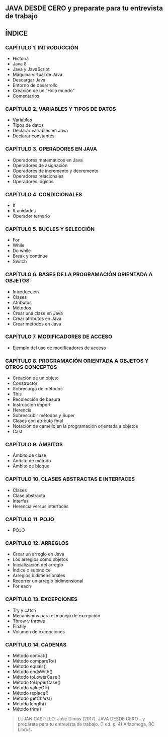 ## JAVA DESDE CERO y preparate para tu entrevista de trabajo
## ÍNDICE

### CAPÍTULO 1. INTRODUCCIÓN
- Historia
- Java 8
- Java y JavaScript
- Máquina virtual de Java
- Descargar Java
- Entorno de desarrollo
- Creación de un “Hola mundo”
- Comentarios

### CAPÍTULO 2. VARIABLES Y TIPOS DE DATOS
- Variables
- Tipos de datos
- Declarar variables en Java
- Declarar constantes

### CAPÍTULO 3. OPERADORES EN JAVA
- Operadores matemáticos en Java
- Operadores de asignación
- Operadores de incremento y decremento
- Operadores relacionales
- Operadores lógicos

### CAPÍTULO 4. CONDICIONALES
- If
- If anidados
- Operador ternario

### CAPÍTULO 5. BUCLES Y SELECCIÓN
- For
- While
- Do while
- Break y continue
- Switch

### CAPÍTULO 6. BASES DE LA PROGRAMACIÓN ORIENTADA A OBJETOS
- Introducción
- Clases
- Atributos
- Métodos
- Crear una clase en Java
- Crear atributos en Java
- Crear métodos en Java

### CAPÍTULO 7. MODIFICADORES DE ACCESO
- Ejemplo del uso de modificadores de acceso

### CAPÍTULO 8. PROGRAMACIÓN ORIENTADA A OBJETOS Y OTROS CONCEPTOS
- Creación de un objeto
- Constructor
- Sobrecarga de métodos
- This
- Recolección de basura
- Instrucción import
- Herencia
- Sobrescribir métodos y Super
- Clases con atributo final
- Notación de camello en la programación orientada a objetos
- Cast

### CAPÍTULO 9. ÁMBITOS
- Ámbito de clase
- Ámbito de método
- Ámbito de bloque

### CAPÍTULO 10. CLASES ABSTRACTAS E INTERFACES
- Clases
- Clase abstracta
- Interfaz
- Herencia versus interfaces

### CAPÍTULO 11. POJO
- POJO

### CAPÍTULO 12. ARREGLOS
- Crear un arreglo en Java
- Los arreglos como objetos
- Inicialización del arreglo
- Índice o subíndice
- Arreglos bidimensionales
- Recorrer un arreglo bidimensional
- For each

### CAPÍTULO 13. EXCEPCIONES
- Try y catch
- Mecanismos para el manejo de excepción
- Throw y throws
- Finally
- Volumen de excepciones

### CAPÍTULO 14. CADENAS
- Método concat()
- Método compareTo()
- Método equals()
- Método endsWith()
- Método toLowerCase()
- Método toUpperCase()
- Método valueOf()
- Método replace()
- Método getChars()
- Método length()
- Método trim()

>LUJÁN CASTILLO, José Dimas (2017). JAVA DESDE CERO - y prepárate para tu entrevista de trabajo. (1 ed. p. 4) Alfaomega, RC Libros.




